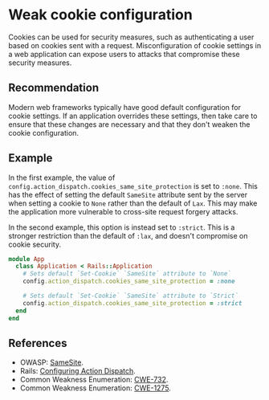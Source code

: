 # Weak cookie configuration
Cookies can be used for security measures, such as authenticating a user based on cookies sent with a request. Misconfiguration of cookie settings in a web application can expose users to attacks that compromise these security measures.


## Recommendation
Modern web frameworks typically have good default configuration for cookie settings. If an application overrides these settings, then take care to ensure that these changes are necessary and that they don't weaken the cookie configuration.


## Example
In the first example, the value of `config.action_dispatch.cookies_same_site_protection` is set to `:none`. This has the effect of setting the default `SameSite` attribute sent by the server when setting a cookie to `None` rather than the default of `Lax`. This may make the application more vulnerable to cross-site request forgery attacks.

In the second example, this option is instead set to `:strict`. This is a stronger restriction than the default of `:lax`, and doesn't compromise on cookie security.


```ruby
module App
  class Application < Rails::Application
    # Sets default `Set-Cookie` `SameSite` attribute to `None`
    config.action_dispatch.cookies_same_site_protection = :none

    # Sets default `Set-Cookie` `SameSite` attribute to `Strict`
    config.action_dispatch.cookies_same_site_protection = :strict
  end
end

```

## References
* OWASP: [SameSite](https://owasp.org/www-community/SameSite).
* Rails: [Configuring Action Dispatch](https://guides.rubyonrails.org/configuring.html#configuring-action-dispatch).
* Common Weakness Enumeration: [CWE-732](https://cwe.mitre.org/data/definitions/732.html).
* Common Weakness Enumeration: [CWE-1275](https://cwe.mitre.org/data/definitions/1275.html).
